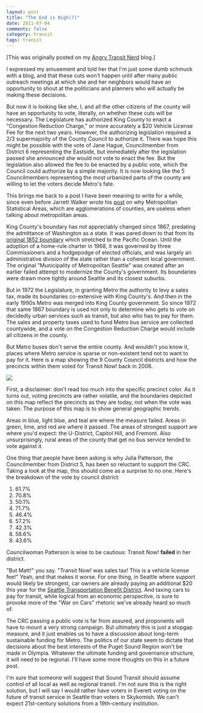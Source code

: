 ```yaml
---
layout: post
title: "The End is Nigh(?)"
date: 2011-07-04
comments: false
category: transit
tags: transit
---
```

[This was originally posted on my [Angry Transit Nerd](http://angrytransitnerd.com) blog.]

I expressed my amusement and told her that I'm just some dumb schmuck with a blog, and that these cuts won't happen until after many public outreach meetings at which she and her neighbors would have an opportunity to shout at the politicians and planners who will actually be making these decisions.

But now it is looking like she, I, and all the other citizens of the county will have an opportunity to vote, literally, on whether these cuts will be necessary. The Legislature has authorized King County to enact a "Congestion Reduction Charge," or more accurately a $20 Vehicle License Fee for the next two years. However, the authorizing legislation required a 2/3 supermajority of the County Council to authorize it. There was hope this might be possible with the vote of Jane Hague, Councilmember from District 6 representing the Eastside, but immediately after the legislation passed she announced she would not vote to enact the fee. But the legislation also allowed the fee to be enacted by a public vote, which the Council could authorize by a simple majority. It is now looking like the 5 Councilmembers representing the most urbanized parts of the county are willing to let the voters decide Metro's fate.

This brings me back to a post I have been meaning to write for a while, since even before Jarrett Walker wrote his [post][0] on why Metropolitan Statistical Areas, which are agglomerations of counties, are useless when talking about metropolitan areas.

King County's boundary has not appreciably changed since 1867, predating the admittance of Washington as a state. It was pared down to that from its [original 1852 boundary][1] which stretched to the Pacific Ocean. Until the adoption of a home-rule charter in 1968, it was governed by three Commissioners and a hodgepodge of elected officials, and was largely an administrative division of the state rather than a coherent local government. The original "Municipality of Metropolitan Seattle" was created after an earlier failed attempt to modernize the County's government. Its boundaries were drawn more tightly around Seattle and its closest suburbs.

But in 1972 the Legislature, in granting Metro the authority to levy a sales tax, made its boundaries co-extensive with King County's. And then in the early 1990s Metro was merged into King County government. So since 1972 that same 1867 boundary is used not only to determine who gets to vote on decidedly urban services such as transit, but also who has to pay for them. The sales and property taxes used to fund Metro bus service are collected countywide, and a vote on the Congestion Reduction Charge would include all citizens in the county.

But Metro buses don't serve the entire county. And wouldn't you know it, places where Metro service is sparse or non-existent tend not to want to pay for it. Here is a map showing the 9 County Council districts and how the precincts within them voted for Transit Now! back in 2006\.

![](../../../image/2011/06/28255219-TransitNow.png)


First, a disclaimer: don't read too much into the specific precinct color. As it turns out, voting precincts are rather volatile, and the boundaries depicted on this map reflect the precincts as they are today, not when the vote was taken. The purpose of this map is to show general geographic trends.

Areas in blue, light blue, and teal are where the measure failed. Areas in green, lime, and red are where it passed. The areas of strongest support are where you'd expect: the U-District, Capitol Hill, and Fremont. Also unsurprisingly, rural areas of the county that get no bus service tended to vote against it.

One thing that people have been asking is why Julia Patterson, the Councilmember from District 5, has been so reluctant to support the CRC. Taking a look at the map, this should come as a surprise to no one. Here's the breakdown of the vote by council district:

    
1.  61.7%
1.  70.8%
1.  50.1%
1.  71.7%
1.  46.4%
1.  57.2%
1.  42.3%
1.  56.6%
1.  43.6%
    



Councilwoman Patterson is wise to be cautious: Transit Now! **failed** in her district.

"But Matt!" you say. "Transit Now! was sales tax! This is a vehicle license fee!" Yeah, and that makes it worse. For one thing, in Seattle where support would likely be strongest, car owners are already paying an additional $20 this year for the [Seattle Transportation Benefit District][2]. And taxing cars to pay for transit, while logical from an economic perspective, is sure to provoke more of the "War on Cars" rhetoric we've already heard so much of.

The CRC passing a public vote is far from assured, and proponents will have to mount a very strong campaign. But ultimately this is just a stopgap measure, and it just enables us to have a discussion about long-term sustainable funding for Metro. The politics of our state seem to dictate that decisions about the best interests of the Puget Sound Region won't be made in Olympia. Whatever the ultimate funding and governance structure, it will need to be regional. I'll have some more thoughts on this in a future post.

I'm sure that someone will suggest that Sound Transit should assume control of all local as well as regional transit. I'm not sure this is the right solution, but I will say I would rather have voters in Everett voting on the future of transit service in Seattle than voters in Skykomish. We can't expect 21st-century solutions from a 19th-century institution.


[0]: http://www.humantransit.org/2011/05/great-american-metro-areas.html
[1]: http://www.kingcounty.gov/operations/GIS/Maps/VMC/~/media/operations/GIS/maps/vmc/images/KChistbound.asmx
[2]: http://www.seattle.gov/stbd/
